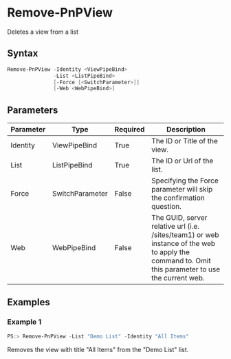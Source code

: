# Remove-PnPView
Deletes a view from a list
## Syntax
```powershell
Remove-PnPView -Identity <ViewPipeBind>
               -List <ListPipeBind>
               [-Force [<SwitchParameter>]]
               [-Web <WebPipeBind>]
```


## Parameters
Parameter|Type|Required|Description
---------|----|--------|-----------
|Identity|ViewPipeBind|True|The ID or Title of the view.|
|List|ListPipeBind|True|The ID or Url of the list.|
|Force|SwitchParameter|False|Specifying the Force parameter will skip the confirmation question.|
|Web|WebPipeBind|False|The GUID, server relative url (i.e. /sites/team1) or web instance of the web to apply the command to. Omit this parameter to use the current web.|
## Examples

### Example 1
```powershell
PS:> Remove-PnPView -List "Demo List" -Identity "All Items"
```
Removes the view with title "All Items" from the "Demo List" list.
